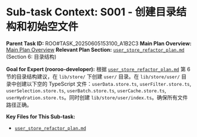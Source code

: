 # Sub-task Context: S001 - 创建目录结构和初始空文件

**Parent Task ID:** ROO#TASK_20250605153100_A1B2C3
**Main Plan Overview:** [Main Plan Overview](../../../plans/ROO#TASK_20250605153100_A1B2C3_plan_overview.md)
**Relevant Plan Section:** [`user_store_refactor_plan.md`](../../../../user_store_refactor_plan.md:131) (Section 6: 目录结构)

**Goal for Expert (rooroo-developer):**
根据 [`user_store_refactor_plan.md`](../../../../user_store_refactor_plan.md:131) 第 6 节的目录结构建议，在 `lib/store/` 下创建 `user/` 目录。在 `lib/store/user/` 目录中创建以下空的 TypeScript 文件：`userData.store.ts`, `userFilter.store.ts`, `userSelection.store.ts`, `userBatch.store.ts`, `userCache.store.ts`, `userHydration.store.ts`。同时创建 `lib/store/user/index.ts`。确保所有文件路径正确。

**Key Files for This Sub-task:**
*   [`user_store_refactor_plan.md`](../../../../user_store_refactor_plan.md)